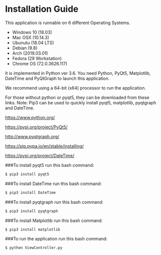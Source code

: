 # Installation Guide

This application is runnable on 6 different Operating Systems. 
- Windows 10 (18.03)
- Mac OSX (10.14.3)
- Ubunutu (18.04 LTS)
- Debian (9.8)
- Arch (2019.03.01)
- Fedora (29 Workstation)
- Chrome OS (72.0.3626.117)

It is implemented in Python ver 3.6. You need Python, PyQt5, Matplotlib, DateTime and PyQtGraph to launch this application.

We recommend using a 64-bit (x64) processor to run the application.

For those without python or pyqt5, they can be downloaded from these links. 
Note: Pip3 can be used to quickly install pyqt5, matplotlib, pyqtgraph and DateTime.

https://www.python.org/

https://pypi.org/project/PyQt5/

http://www.pyqtgraph.org/

https://pip.pypa.io/en/stable/installing/

https://pypi.org/project/DateTime/

###To install pyqt5 run this bash command:
```bash
$ pip3 install pyqt5
```

###To install DateTime run this bash command:
```bash
$ pip3 install DateTime
```

###To install pyqtgraph run this bash command:
```bash
$ pip3 install pyqtgraph
```

###To install Matplotlib run this bash command:
```bash
$ pip3 install matplotlib
```

###To run the application run this bash command:
```bash
$ python ViewController.py
```
